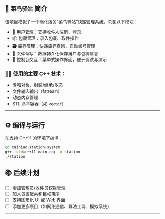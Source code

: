 ## 🧰 `菜鸟驿站` 简介

该项目模拟了一个简化版的“菜鸟驿站”快递管理系统，包含以下模块：

- 👤 用户管理：支持收件人注册、登录
- 📦 包裹管理：录入包裹、取件操作
- 🗃️ 库存管理：快递库存查询、自动编号管理
- 💾 文件读写：数据持久化保存用户与包裹信息
- 🎯 控制台交互：菜单式操作界面，便于调试与演示

### 👨‍💻 使用的主要 C++ 技术：

- 类和对象，封装/继承/多态
- 文件输入输出（fstream）
- 动态内存管理
- STL 基本容器（如 `vector`）

---

## ⚙️ 编译与运行

在支持 C++11 的环境下编译：

```bash
cd cainiao-station-system
g++ -std=c++11 main.cpp -o station
./station
````
## 📚 后续计划

* [ ] 增加管理员/收件员权限管理
* [ ] 加入包裹搜索和自动排序
* [ ] 支持图形化 UI 或 Web 界面
* [ ] 添加更多项目（如网络通信、算法工具、模拟系统）

---
